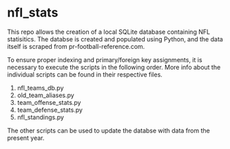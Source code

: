# nfl_stats
This repo allows the creation of a local SQLite database containing NFL statisitics. The databse is created and populated using Python, and the data itself is scraped from pr-football-reference.com.

To ensure proper indexing and primary/foreign key assignments, it is necessary to execute the scripts in the following order. More info about the individual scripts can be found in their respective files.

1. nfl_teams_db.py
2. old_team_aliases.py
3. team_offense_stats.py
4. team_defense_stats.py
5. nfl_standings.py

The other scripts can be used to update the databse with data from the present year.
